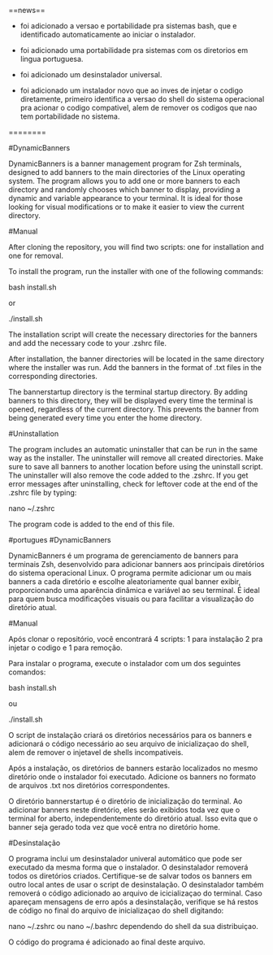 ==news==

* foi adicionado a versao e portabilidade pra sistemas bash, que e identificado automaticamente ao iniciar o instalador.

* foi adicionado uma portabilidade pra sistemas com os diretorios em lingua portuguesa.

* foi adicionado um desinstalador universal.

* foi adicionado um instalador novo que ao inves de injetar o codigo diretamente, primeiro identifica a versao do shell do sistema operacional pra acionar o codigo compativel, alem de remover os codigos que nao tem portabilidade no sistema.
 
========

#DynamicBanners

DynamicBanners is a banner management program for Zsh terminals, designed to add banners to the main directories of the Linux operating system. The program allows you to add one or more banners to each directory and randomly chooses which banner to display, providing a dynamic and variable appearance to your terminal. It is ideal for those looking for visual modifications or to make it easier to view the current directory.

#Manual

After cloning the repository, you will find two scripts: one for installation and one for removal.

To install the program, run the installer with one of the following commands:

bash install.sh

or

./install.sh

The installation script will create the necessary directories for the banners and add the necessary code to your .zshrc file.

After installation, the banner directories will be located in the same directory where the installer was run. Add the banners in the format of .txt files in the corresponding directories.

The bannerstartup directory is the terminal startup directory. By adding banners to this directory, they will be displayed every time the terminal is opened, regardless of the current directory. This prevents the banner from being generated every time you enter the home directory.

#Uninstallation

The program includes an automatic uninstaller that can be run in the same way as the installer. The uninstaller will remove all created directories. Make sure to save all banners to another location before using the uninstall script. The uninstaller will also remove the code added to the .zshrc. If you get error messages after uninstalling, check for leftover code at the end of the .zshrc file by typing:

nano ~/.zshrc

The program code is added to the end of this file.


#portugues
#DynamicBanners 

DynamicBanners é um programa de gerenciamento de banners para terminais Zsh, desenvolvido para adicionar banners aos principais diretórios do sistema operacional Linux. O programa permite adicionar um ou mais banners a cada diretório e escolhe aleatoriamente qual banner exibir, proporcionando uma aparência dinâmica e variável ao seu terminal. É ideal para quem busca modificações visuais ou para facilitar a visualização do diretório atual.

#Manual


Após clonar o repositório, você encontrará 4 scripts: 1 para instalação 2 pra injetar o codigo e 1 para remoção.

Para instalar o programa, execute o instalador com um dos seguintes comandos:


bash install.sh

ou

./install.sh

O script de instalação criará os diretórios necessários para os banners e adicionará o código necessário ao seu arquivo de inicializaçao do shell, alem de remover o injetavel de shells incompativeis.

Após a instalação, os diretórios de banners estarão localizados no mesmo diretório onde o instalador foi executado. Adicione os banners no formato de arquivos .txt nos diretórios correspondentes.

O diretório bannerstartup é o diretório de inicialização do terminal. Ao adicionar banners neste diretório, eles serão exibidos toda vez que o terminal for aberto, independentemente do diretório atual. Isso evita que o banner seja gerado toda vez que você entra no diretório home.

#Desinstalação


O programa inclui um desinstalador univeral automático que pode ser executado da mesma forma que o instalador. O desinstalador removerá todos os diretórios criados. Certifique-se de salvar todos os banners em outro local antes de usar o script de desinstalação. O desinstalador também removerá o código adicionado ao arquivo de icicializaçao do terminal. Caso apareçam mensagens de erro após a desinstalação, verifique se há restos de código no final do arquivo de inicializaçao do shell digitando:

nano ~/.zshrc ou nano ~/.bashrc dependendo do shell da sua distribuiçao.

O código do programa é adicionado ao final deste arquivo.
